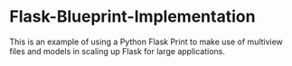 # Flask-Blueprint-Implementation
This is an example of using a Python Flask Print to make use of multiview files and models in scaling up Flask for large applications.
